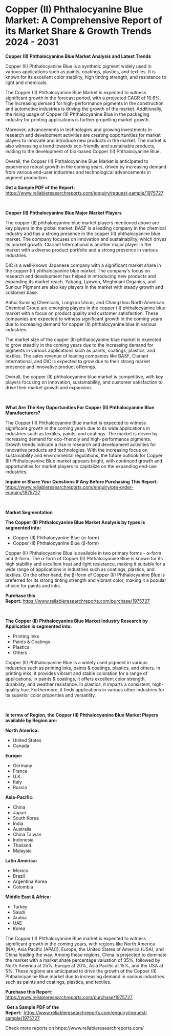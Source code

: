 <p><h1>Copper (II) Phthalocyanine Blue Market: A Comprehensive Report of its Market Share & Growth Trends 2024 - 2031</h1></p><p><strong>Copper (II) Phthalocyanine Blue Market Analysis and Latest Trends</strong></p>
<p><p>Copper (II) Phthalocyanine Blue is a synthetic pigment widely used in various applications such as paints, coatings, plastics, and textiles. It is known for its excellent color stability, high tinting strength, and resistance to light and chemicals.</p><p>The Copper (II) Phthalocyanine Blue Market is expected to witness significant growth in the forecast period, with a projected CAGR of 10.6%. The increasing demand for high-performance pigments in the construction and automotive industries is driving the growth of the market. Additionally, the rising usage of Copper (II) Phthalocyanine Blue in the packaging industry for printing applications is further propelling market growth.</p><p>Moreover, advancements in technologies and growing investments in research and development activities are creating opportunities for market players to innovate and introduce new products in the market. The market is also witnessing a trend towards eco-friendly and sustainable products, leading to the development of bio-based Copper (II) Phthalocyanine Blue.</p><p>Overall, the Copper (II) Phthalocyanine Blue Market is anticipated to experience robust growth in the coming years, driven by increasing demand from various end-user industries and technological advancements in pigment production.</p></p>
<p><strong>Get a Sample PDF of the Report:&nbsp;</strong> <a href="https://www.reliableresearchreports.com/enquiry/request-sample/1975727">https://www.reliableresearchreports.com/enquiry/request-sample/1975727</a></p>
<p>&nbsp;</p>
<p><strong>Copper (II) Phthalocyanine Blue Major Market Players</strong></p>
<p><p>The copper (II) phthalocyanine blue market players mentioned above are key players in the global market. BASF is a leading company in the chemical industry and has a strong presence in the copper (II) phthalocyanine blue market. The company focuses on innovation and sustainability, which drives its market growth. Clariant International is another major player in the market with a diverse product portfolio and a strong presence in various industries.</p><p>DIC is a well-known Japanese company with a significant market share in the copper (II) phthalocyanine blue market. The company's focus on research and development has helped in introducing new products and expanding its market reach. Yabang, Lynwon, Meghmani Organics, and Sunlour Pigment are also key players in the market with steady growth and customer base.</p><p>Anhui Sunsing Chemicals, Longkou Union, and Changzhou North American Chemical Group are emerging players in the copper (II) phthalocyanine blue market with a focus on product quality and customer satisfaction. These companies are expected to witness significant growth in the coming years due to increasing demand for copper (II) phthalocyanine blue in various industries.</p><p>The market size of the copper (II) phthalocyanine blue market is expected to grow steadily in the coming years due to the increasing demand for pigments in various applications such as paints, coatings, plastics, and textiles. The sales revenue of leading companies like BASF, Clariant International, and DIC is expected to grow due to their strong market presence and innovative product offerings. </p><p>Overall, the copper (II) phthalocyanine blue market is competitive, with key players focusing on innovation, sustainability, and customer satisfaction to drive their market growth and expansion.</p></p>
<p>&nbsp;</p>
<p><strong>What Are The Key Opportunities For Copper (II) Phthalocyanine Blue Manufacturers?</strong></p>
<p><p>The Copper (II) Phthalocyanine Blue market is expected to witness significant growth in the coming years due to its wide applications in industries such as textiles, paints, and coatings. The market is driven by increasing demand for eco-friendly and high-performance pigments. Growth trends indicate a rise in research and development activities for innovative products and technologies. With the increasing focus on sustainability and environmental regulations, the future outlook for Copper (II) Phthalocyanine Blue market appears bright, with continued growth and opportunities for market players to capitalize on the expanding end-use industries.</p></p>
<p><strong>Inquire or Share Your Questions If Any Before Purchasing This Report:</strong> <a href="https://www.reliableresearchreports.com/enquiry/pre-order-enquiry/1975727">https://www.reliableresearchreports.com/enquiry/pre-order-enquiry/1975727</a></p>
<p>&nbsp;</p>
<p><strong>Market Segmentation</strong></p>
<p><strong>The Copper (II) Phthalocyanine Blue Market Analysis by types is segmented into:</strong></p>
<p><ul><li>Copper (II) Phthalocyanine Blue (α-form)</li><li>Copper (II) Phthalocyanine Blue (β-form)</li></ul></p>
<p><p>Copper (II) Phthalocyanine Blue is available in two primary forms - α-form and β-form. The α-form of Copper (II) Phthalocyanine Blue is known for its high stability and excellent heat and light resistance, making it suitable for a wide range of applications in industries such as coatings, plastics, and textiles. On the other hand, the β-form of Copper (II) Phthalocyanine Blue is preferred for its strong tinting strength and vibrant color, making it a popular choice for paints and inks.</p></p>
<p><strong>Purchase this Report:&nbsp;</strong><a href="https://www.reliableresearchreports.com/purchase/1975727">https://www.reliableresearchreports.com/purchase/1975727</a></p>
<p>&nbsp;</p>
<p><strong>The Copper (II) Phthalocyanine Blue Market Industry Research by Application is segmented into:</strong></p>
<p><ul><li>Printing Inks</li><li>Paints & Coatings</li><li>Plastics</li><li>Others</li></ul></p>
<p><p>Copper (II) Phthalocyanine Blue is a widely used pigment in various industries such as printing inks, paints & coatings, plastics, and others. In printing inks, it provides vibrant and stable coloration for a range of applications. In paints & coatings, it offers excellent color strength, durability, and weather resistance. In plastics, it imparts a consistent, high-quality hue. Furthermore, it finds applications in various other industries for its superior color properties and versatility.</p></p>
<p>&nbsp;</p>
<p><strong>In terms of Region, the Copper (II) Phthalocyanine Blue Market Players available by Region are:</strong></p>
<p>
    <p> <strong> North America: </strong>
        <ul>
            <li>United States</li>
            <li>Canada</li>
        </ul>
        </p> 
    <p> <strong> Europe: </strong>
        <ul>
            <li>Germany</li>
            <li>France</li>
            <li>U.K.</li>
            <li>Italy</li>
            <li>Russia</li>
        </ul>
        </p> 
    <p> <strong> Asia-Pacific: </strong>
        <ul>
            <li>China</li>
            <li>Japan</li>
            <li>South Korea</li>
            <li>India</li>
            <li>Australia</li>
            <li>China Taiwan</li>
            <li>Indonesia</li>
            <li>Thailand</li>
            <li>Malaysia</li>
        </ul>
        </p> 
    <p> <strong> Latin America: </strong>
        <ul>
            <li>Mexico</li>
            <li>Brazil</li>
            <li>Argentina Korea</li>
            <li>Colombia</li>
        </ul>
        </p> 
    <p> <strong> Middle East & Africa: </strong>
        <ul>
            <li>Turkey</li>
            <li>Saudi</li>
            <li>Arabia</li>
            <li>UAE</li>
            <li>Korea</li>
        </ul>
    </p>
    </p>
<p><p>The Copper (II) Phthalocyanine Blue market is expected to witness significant growth in the coming years, with regions like North America (NA), Asia Pacific (APAC), Europe, the United States of America (USA), and China leading the way. Among these regions, China is projected to dominate the market with a market share percentage valuation of 35%, followed by North America at 25%, Europe at 20%, Asia Pacific at 15%, and the USA at 5%. These regions are anticipated to drive the growth of the Copper (II) Phthalocyanine Blue market due to increasing demand in various industries such as paints and coatings, plastics, and textiles.</p></p>
<p><strong>Purchase this Report: </strong><a href="https://www.reliableresearchreports.com/purchase/1975727">https://www.reliableresearchreports.com/purchase/1975727</a></p>
<p>&nbsp;<strong>Get a Sample PDF of the Report:&nbsp;&nbsp;</strong><a href="https://www.reliableresearchreports.com/enquiry/request-sample/1975727">https://www.reliableresearchreports.com/enquiry/request-sample/1975727</a></p>
<p><strong></strong></p>
<p>Check more reports on https://www.reliableresearchreports.com/</p>